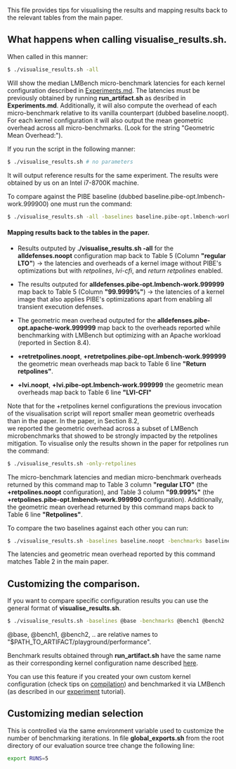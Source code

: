 This file provides tips for visualising the results and mapping results back to the 
relevant tables from the main paper.

## What happens when calling visualise_results.sh.

When called in this manner:

```sh
$ ./visualise_results.sh -all
```

Will show the median LMBench micro-benchmark latencies for each kernel configuration described
in [Experiments.md](Experiments.md). The latencies must be previously obtained by running **run_artifact.sh**
as desribed in **Experiments.md**. Additionally, it will also compute the overhead of 
each micro-benchmark relative to its vanilla counterpart (dubbed baseline.noopt).
For each kernel configuration it will also output the mean geometric overhead
across all micro-benchmarks. (Look for the string "Geometric Mean Overhead:").

If you run the script in the following manner:

```sh
$ ./visualise_results.sh # no parameters
```
It will output reference results for the same experiment. The results were obtained by 
us on an Intel i7-8700K machine.

To compare against the PIBE baseline (dubbed baseline.pibe-opt.lmbench-work.999900) 
one must run the command:

```sh
$ ./visualise_results.sh -all -baselines baseline.pibe-opt.lmbench-work.999900
```

#### Mapping results back to the tables in the paper.

 - Results outputed by **./visualise_results.sh -all** for the **alldefenses.noopt** configuration map back
to Table 5 (Column **"regular LTO"**) -> the latencies and overheads of a kernel image without PIBE's
optimizations but with *retpolines*, *lvi-cfi*, and *return retpolines* enabled.

 - The results outputed for **alldefenses.pibe-opt.lmbench-work.999999** map back to
Table 5 (Column **"99.9999%"**) -> the latencies of a kernel image that also applies PIBE's optimizations
apart from enabling all transient execution defenses.

 - The geometric mean overhead outputed for the **alldefenses.pibe-opt.apache-work.999999** map back
to the overheads reported while benchmarking with LMBench but optimizing with an Apache workload
(reported in Section 8.4).
 - **+retretpolines.noopt**, **+retretpolines.pibe-opt.lmbench-work.999999** the geometric mean
   overheads map back to Table 6 line **"Return retpolines"**.
 - **+lvi.noopt**, **+lvi.pibe-opt.lmbench-work.999999** the geometric mean overheads map back to Table 6 line **"LVI-CFI"**

Note that for the +retpolines kernel configurations the previous invocation of the visualisation script 
will report smaller mean geometric overheads than in the paper. In the paper, in Section 8.2,  
we reported the geometric overhead across a subset of LMBench microbenchmarks that showed to 
be strongly impacted by the retpolines mitigation. To visualise only the results shown in the paper for retpolines
run the command:

```sh
$ ./visualise_results.sh -only-retpolines
```

The micro-benchmark latencies and median micro-benchmark overheads returned by this command map to 
Table 3 column **"regular LTO"** (the **+retpolines.noopt** configuration), and Table 3 column **"99.999%"**
(the **+retpolines.pibe-opt.lmbench-work.999990** configuration). Additionally, the geometric mean
overhead returned by this command maps back to Table 6 line **"Retpolines"**.

To compare the two baselines against each other you can run:

```sh
$ ./visualise_results.sh -baselines baseline.noopt -benchmarks baseline.pibe-opt.lmbench-work.999900
```
The latencies and geometric mean overhead reported by this command matches Table 2 in the main paper.

## Customizing the comparison.

If you want to compare specific configuration results you can use the general format of **visualise_results.sh**.
```sh
$ ./visualise_results.sh -baselines @base -benchmarks @bench1 @bench2 ..
```
@base, @bench1, @bench2, .. are relative names to "$PATH_TO_ARTIFACT/playground/performance".

Benchmark results obtained through **run_artifact.sh** have the same name as their corresponding
kernel configuration name described [here](Experiments.md).

You can use this feature if you created your own custom kernel configuration (check tips on [compilation](Compilation.md))
and benchmarked it via LMBench (as described in our [experiment](Experiments.md) tutorial).



## Customizing median selection
This is controlled via the same environment variable used to customize the number of benchmarking
iterations. In file **global_exports.sh** from the root directory of our evaluation source tree change the
following line:
```sh
export RUNS=5
```


